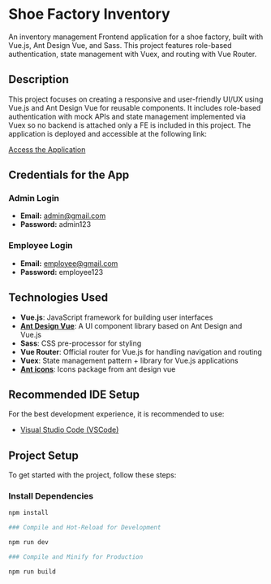 # Shoe Factory Inventory

An inventory management Frontend application for a shoe factory, built with Vue.js, Ant Design Vue, and Sass. This project features role-based authentication, state management with Vuex, and routing with Vue Router.

## Description

This project focuses on creating a responsive and user-friendly UI/UX using Vue.js and Ant Design Vue for reusable components. It includes role-based authentication with mock APIs and state management implemented via Vuex so no backend is attached only a FE is included in this project. The application is deployed and accessible at the following link:

[Access the Application](https://shoe-inventory-vue.netlify.app/)

## Credentials for the App

### Admin Login
- **Email:** admin@gmail.com
- **Password:** admin123

### Employee Login
- **Email:** employee@gmail.com
- **Password:** employee123

## Technologies Used

- **Vue.js**: JavaScript framework for building user interfaces
- **[Ant Design Vue](https://www.npmjs.com/package/ant-design-vue)**: A UI component library based on Ant Design and Vue.js
- **Sass**: CSS pre-processor for styling
- **Vue Router**: Official router for Vue.js for handling navigation and routing
- **Vuex**: State management pattern + library for Vue.js applications
- **[Ant icons](https://www.npmjs.com/package/@ant-design/icons-vue)**: Icons package from ant design vue

## Recommended IDE Setup

For the best development experience, it is recommended to use:

- [Visual Studio Code (VSCode)](https://code.visualstudio.com/)

## Project Setup

To get started with the project, follow these steps:

### Install Dependencies

```sh
npm install

### Compile and Hot-Reload for Development

npm run dev

### Compile and Minify for Production

npm run build


